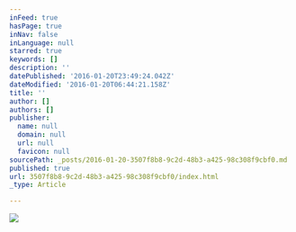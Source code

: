```yaml
---
inFeed: true
hasPage: true
inNav: false
inLanguage: null
starred: true
keywords: []
description: ''
datePublished: '2016-01-20T23:49:24.042Z'
dateModified: '2016-01-20T06:44:21.158Z'
title: ''
author: []
authors: []
publisher:
  name: null
  domain: null
  url: null
  favicon: null
sourcePath: _posts/2016-01-20-3507f8b8-9c2d-48b3-a425-98c308f9cbf0.md
published: true
url: 3507f8b8-9c2d-48b3-a425-98c308f9cbf0/index.html
_type: Article

---
```

![](https://the-grid-user-content.s3-us-west-2.amazonaws.com/d84dea98-4f23-405a-aa47-ebcb363c29bb.jpg)